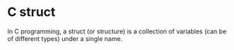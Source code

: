 # C struct
In C programming, a struct (or structure) is a collection of variables (can be of different types) under a single name.